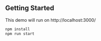 ## Getting Started

This demo will run on http://localhost:3000/

```bash
npm install
npm run start

```
